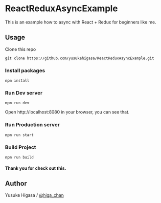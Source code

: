 # ReactReduxAsyncExample
This is an example how to async with React + Redux for beginners like me.

## Usage
Clone this repo

`git clone https://github.com/yusukehigasa/ReactReduxAsyncExample.git`


### Install packages

`npm install`


### Run Dev server

`npm run dev`

Open http://localhost:8080 in your browser, you can see that.


### Run Production server

`npm run start`


### Build Project

`npm run build`


#### Thank you for check out this.

## Author
Yusuke Higasa / [@higa_chan](https://twitter.com/higa_chan)